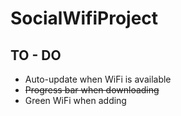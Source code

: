 SocialWifiProject
========
TO - DO
-------

- Auto-update when WiFi is available
- ~~Progress bar when downloading~~
- Green WiFi when adding
